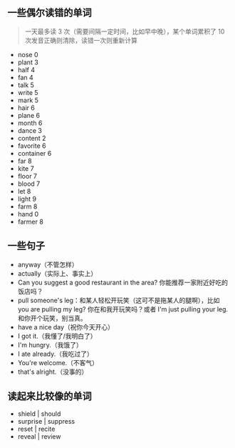 ## 一些偶尔读错的单词

> 一天最多读 3 次（需要间隔一定时间，比如早中晚），某个单词累积了 10 次发音正确则清除，读错一次则重新计算

- nose 0
- plant 3
- half 4
- fan 4
- talk 5
- write 5
- mark 5
- hair 6
- plane 6
- month 6
- dance 3
- content 2
- favorite 6
- container 6
- far 8
- kite 7
- floor 7
- blood 7
- let 8
- light 9
- farm 8
- hand 0
- farmer 8

## 一些句子

- anyway（不管怎样）
- actually（实际上、事实上）
- Can you suggest a good restaurant in the area? 你能推荐一家附近好吃的饭店吗？
- pull someone's leg：和某人轻松开玩笑（这可不是拖某人的腿啊），比如 you are pulling my leg? 你在和我开玩笑吗？或者 I'm just pulling your leg. 和你开个玩笑，别当真。
- have a nice day（祝你今天开心）
- I got it.（我懂了/我明白了）
- I'm hungry.（我饿了）
- I ate already.（我吃过了）
- You're welcome.（不客气）
- that's alright.（没事的）

## 读起来比较像的单词

- shield | should
- surprise | suppress
- reset | recite
- reveal | review
